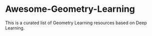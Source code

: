 # Awesome-Geometry-Learning
This is a curated list of Geometry Learning resources based on Deep Learning.
